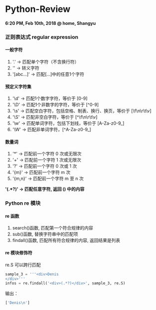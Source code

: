 # Python-Review

#### 6:20 PM, Feb 10th, 2018 @ home, Shangyu

### 正则表达式 regular expression

#### 一般字符

1. '.' -> 匹配单个字符（不含换行符）
2. '\' -> 转义字符
3. '[abc...]' -> 匹配[...]中的任意1个字符

####  预定义字符集

1. '\d' -> 匹配1个数字字符，等价于 [0-9]
2. '\D' -> 匹配1个非数字的字符，等价于 [^0-9]
3. '\s' -> 匹配空白字符，包括空格、制表、换行、换页，等价于 [\f\n\r\t\v]
4. '\S' -> 匹配非空白字符，等价于 [^\f\n\r\t\v]
5. '\w' -> 匹配单词字符，包括下划线，等价于 [A-Za-z0-9_]
6. '\W' -> 匹配非单词字符，[^A-Za-z0-9_]

####  数量词

1. '*' -> 匹配前一个字符 0 次或无限次
2. '+' -> 匹配前一个字符 1 次或无限次
3. '?' -> 匹配前一个字符 0 次或 1 次
4. '{m}' -> 匹配前一个字符 m 次
5. '{m,n}' -> 匹配前一个字符 m 至 n 次

__'(.*?)' -> 匹配任意字符, 返回 () 中的内容__

### Python re 模块

#### re 函数

1. search()函数, 匹配第一个符合规律的内容
2. sub()函数, 替换字符串中的匹配项
3. findall()函数, 匹配所有符合规律的内容, 返回结果是列表

#### re 模块修饰符
re.S 可以跨行匹配

```python
sample_3 = '''<div>Denis
</div>'''
infos = re.findall('<div>(.*?)</div>', sample_3, re.S)
```

输出：

```python
['Denis\n']
```


